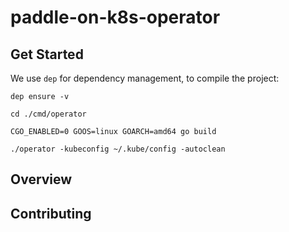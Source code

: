 # paddle-on-k8s-operator

## Get Started

We use `dep` for dependency management, to compile the project:

```
dep ensure -v

cd ./cmd/operator

CGO_ENABLED=0 GOOS=linux GOARCH=amd64 go build

./operator -kubeconfig ~/.kube/config -autoclean

```

## Overview



## Contributing

